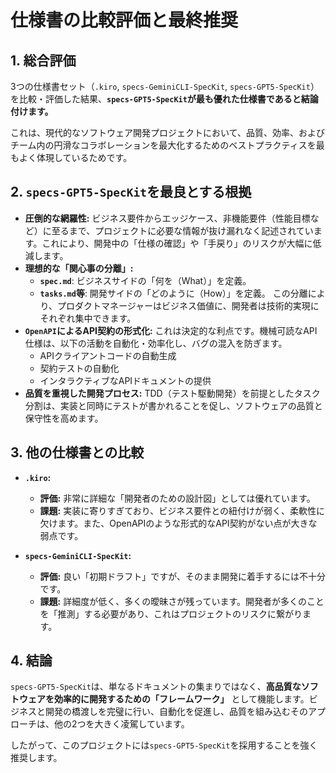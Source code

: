 # 仕様書の比較評価と最終推奨

## 1. 総合評価

3つの仕様書セット（`.kiro`, `specs-GeminiCLI-SpecKit`, `specs-GPT5-SpecKit`）を比較・評価した結果、**`specs-GPT5-SpecKit`が最も優れた仕様書であると結論付けます。**

これは、現代的なソフトウェア開発プロジェクトにおいて、品質、効率、およびチーム内の円滑なコラボレーションを最大化するためのベストプラクティスを最もよく体現しているためです。

## 2. `specs-GPT5-SpecKit`を最良とする根拠

*   **圧倒的な網羅性:** ビジネス要件からエッジケース、非機能要件（性能目標など）に至るまで、プロジェクトに必要な情報が抜け漏れなく記述されています。これにより、開発中の「仕様の確認」や「手戻り」のリスクが大幅に低減します。
*   **理想的な「関心事の分離」:**
    *   **`spec.md`**: ビジネスサイドの「何を（What）」を定義。
    *   **`tasks.md`等**: 開発サイドの「どのように（How）」を定義。
    この分離により、プロダクトマネージャーはビジネス価値に、開発者は技術的実現にそれぞれ集中できます。
*   **`OpenAPI`によるAPI契約の形式化:** これは決定的な利点です。機械可読なAPI仕様は、以下の活動を自動化・効率化し、バグの混入を防ぎます。
    *   APIクライアントコードの自動生成
    *   契約テストの自動化
    *   インタラクティブなAPIドキュメントの提供
*   **品質を重視した開発プロセス:** TDD（テスト駆動開発）を前提としたタスク分割は、実装と同時にテストが書かれることを促し、ソフトウェアの品質と保守性を高めます。

## 3. 他の仕様書との比較

*   **`.kiro`:**
    *   **評価:** 非常に詳細な「開発者のための設計図」としては優れています。
    *   **課題:** 実装に寄りすぎており、ビジネス要件との紐付けが弱く、柔軟性に欠けます。また、OpenAPIのような形式的なAPI契約がない点が大きな弱点です。

*   **`specs-GeminiCLI-SpecKit`:**
    *   **評価:** 良い「初期ドラフト」ですが、そのまま開発に着手するには不十分です。
    *   **課題:** 詳細度が低く、多くの曖昧さが残っています。開発者が多くのことを「推測」する必要があり、これはプロジェクトのリスクに繋がります。

## 4. 結論

`specs-GPT5-SpecKit`は、単なるドキュメントの集まりではなく、**高品質なソフトウェアを効率的に開発するための「フレームワーク」** として機能します。ビジネスと開発の橋渡しを完璧に行い、自動化を促進し、品質を組み込むそのアプローチは、他の2つを大きく凌駕しています。

したがって、このプロジェクトには`specs-GPT5-SpecKit`を採用することを強く推奨します。
